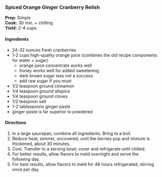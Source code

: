 ### Spiced Orange Ginger Cranberry Relish

**Prep:** Simple<br>
**Cook:** 30 min. + chilling<br>
**Yield:** 2-4 cups.<br>

#### Ingredients
* 24-32 ounces fresh cranberries
* 1-2 cups high-quality orange juice (combines the old recipe components for water + sugar)
  * orange juice concentrate works well
  * honey works well for added sweetening
  * dark brown sugar was not a success
  * add raw sugar if you must
* 1/2 teaspoon ground cinnamon
* 1/4 teaspoon ground allspice
* 1/4 teaspoon ground cloves
* 1/2 teaspoon salt
* 1-2 tablespoons ginger paste
 * ginger paste is far superior to powdered

#### Directions
1. In a large saucepan, combine all ingredients. Bring to a boil.
2. Reduce heat; simmer, uncovered, until the berries pop and mixture is thickened, about 30 minutes.
3. Cool. Transfer to a serving bowl; cover and refrigerate until chilled.
4. For better results, allow flavors to meld overnight and serve the following day.
5. For best results, allow flavors to meld for 48 hours refrigerated, stirring once per day.
